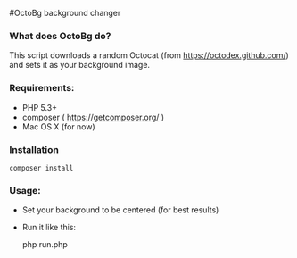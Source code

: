 #OctoBg background changer

### What does OctoBg do?

This script downloads a random Octocat (from https://octodex.github.com/) and sets it as your background image.

### Requirements:

* PHP 5.3+
* composer ( https://getcomposer.org/ )
* Mac OS X (for now)

### Installation

    composer install
    
### Usage:

* Set your background to be centered (for best results)
* Run it like this:

  php run.php
